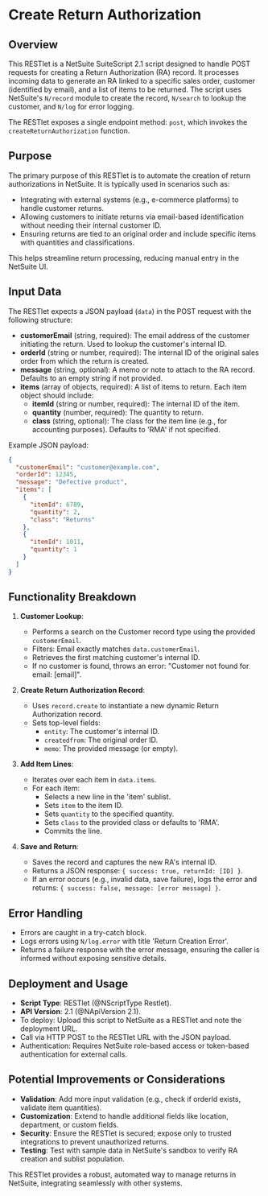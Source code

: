 # Create Return Authorization

## Overview

This RESTlet is a NetSuite SuiteScript 2.1 script designed to handle POST requests for creating a Return Authorization (RA) record. It processes incoming data to generate an RA linked to a specific sales order, customer (identified by email), and a list of items to be returned. The script uses NetSuite's `N/record` module to create the record, `N/search` to lookup the customer, and `N/log` for error logging.

The RESTlet exposes a single endpoint method: `post`, which invokes the `createReturnAuthorization` function.

## Purpose

The primary purpose of this RESTlet is to automate the creation of return authorizations in NetSuite. It is typically used in scenarios such as:
- Integrating with external systems (e.g., e-commerce platforms) to handle customer returns.
- Allowing customers to initiate returns via email-based identification without needing their internal customer ID.
- Ensuring returns are tied to an original order and include specific items with quantities and classifications.

This helps streamline return processing, reducing manual entry in the NetSuite UI.

## Input Data

The RESTlet expects a JSON payload (`data`) in the POST request with the following structure:

- **customerEmail** (string, required): The email address of the customer initiating the return. Used to lookup the customer's internal ID.
- **orderId** (string or number, required): The internal ID of the original sales order from which the return is created.
- **message** (string, optional): A memo or note to attach to the RA record. Defaults to an empty string if not provided.
- **items** (array of objects, required): A list of items to return. Each item object should include:
  - **itemId** (string or number, required): The internal ID of the item.
  - **quantity** (number, required): The quantity to return.
  - **class** (string, optional): The class for the item line (e.g., for accounting purposes). Defaults to 'RMA' if not specified.

Example JSON payload:
```json
{
  "customerEmail": "customer@example.com",
  "orderId": 12345,
  "message": "Defective product",
  "items": [
    {
      "itemId": 6789,
      "quantity": 2,
      "class": "Returns"
    },
    {
      "itemId": 1011,
      "quantity": 1
    }
  ]
}
```

## Functionality Breakdown

1. **Customer Lookup**:
   - Performs a search on the Customer record type using the provided `customerEmail`.
   - Filters: Email exactly matches `data.customerEmail`.
   - Retrieves the first matching customer's internal ID.
   - If no customer is found, throws an error: "Customer not found for email: [email]".

2. **Create Return Authorization Record**:
   - Uses `record.create` to instantiate a new dynamic Return Authorization record.
   - Sets top-level fields:
     - `entity`: The customer's internal ID.
     - `createdfrom`: The original order ID.
     - `memo`: The provided message (or empty).

3. **Add Item Lines**:
   - Iterates over each item in `data.items`.
   - For each item:
     - Selects a new line in the 'item' sublist.
     - Sets `item` to the item ID.
     - Sets `quantity` to the specified quantity.
     - Sets `class` to the provided class or defaults to 'RMA'.
     - Commits the line.

4. **Save and Return**:
   - Saves the record and captures the new RA's internal ID.
   - Returns a JSON response: `{ success: true, returnId: [ID] }`.
   - If an error occurs (e.g., invalid data, save failure), logs the error and returns: `{ success: false, message: [error message] }`.

## Error Handling

- Errors are caught in a try-catch block.
- Logs errors using `N/log.error` with title 'Return Creation Error'.
- Returns a failure response with the error message, ensuring the caller is informed without exposing sensitive details.

## Deployment and Usage

- **Script Type**: RESTlet (@NScriptType Restlet).
- **API Version**: 2.1 (@NApiVersion 2.1).
- To deploy: Upload this script to NetSuite as a RESTlet and note the deployment URL.
- Call via HTTP POST to the RESTlet URL with the JSON payload.
- Authentication: Requires NetSuite role-based access or token-based authentication for external calls.

## Potential Improvements or Considerations

- **Validation**: Add more input validation (e.g., check if orderId exists, validate item quantities).
- **Customization**: Extend to handle additional fields like location, department, or custom fields.
- **Security**: Ensure the RESTlet is secured; expose only to trusted integrations to prevent unauthorized returns.
- **Testing**: Test with sample data in NetSuite's sandbox to verify RA creation and sublist population.

This RESTlet provides a robust, automated way to manage returns in NetSuite, integrating seamlessly with other systems.